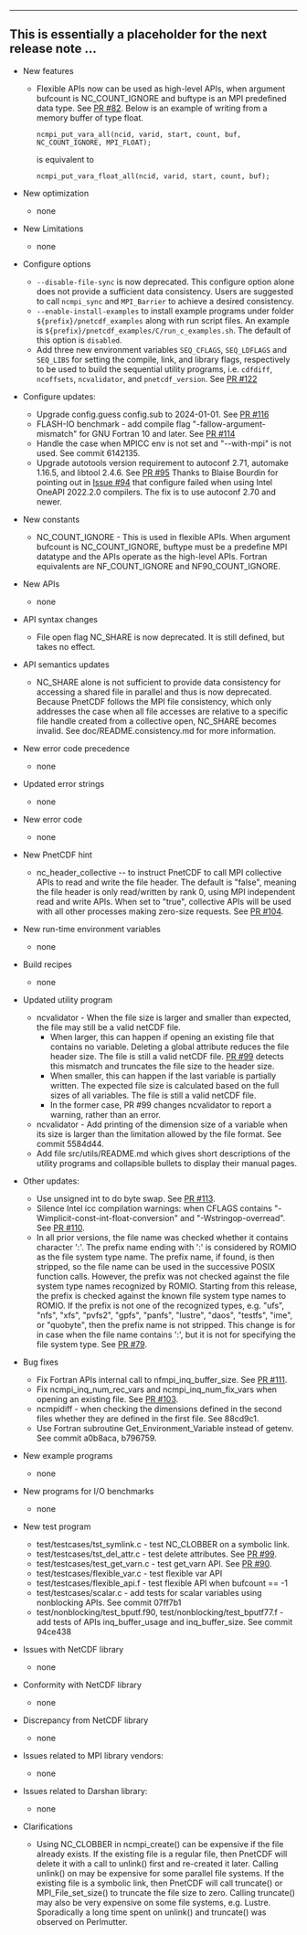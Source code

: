 ------------------------------------------------------------------------------
This is essentially a placeholder for the next release note ...
------------------------------------------------------------------------------

* New features
  + Flexible APIs now can be used as high-level APIs, when argument bufcount
    is NC_COUNT_IGNORE and buftype is an MPI predefined data type. See
    [PR #82](https://github.com/Parallel-NetCDF/PnetCDF/pull/82). Below is an
    example of writing from a memory buffer of type float.
    ```
    ncmpi_put_vara_all(ncid, varid, start, count, buf, NC_COUNT_IGNORE, MPI_FLOAT);
    ```
    is equivalent to
    ```
    ncmpi_put_vara_float_all(ncid, varid, start, count, buf);
    ```

* New optimization
  + none

* New Limitations
  + none

* Configure options
  + `--disable-file-sync` is now deprecated. This configure option alone does
    not provide a sufficient data consistency. Users are suggested to call
    `ncmpi_sync` and `MPI_Barrier` to achieve a desired consistency.
  + `--enable-install-examples` to install example programs under folder
    `${prefix}/pnetcdf_examples` along with run script files. An example is
    `${prefix}/pnetcdf_examples/C/run_c_examples.sh`. The default of this
    option is `disabled`.
  + Add three new environment variables `SEQ_CFLAGS`, `SEQ_LDFLAGS` and
    `SEQ_LIBS` for setting the compile, link, and library flags, respectively
    to be used to build the sequential utility programs, i.e. `cdfdiff`,
    `ncoffsets`, `ncvalidator`, and `pnetcdf_version`.
    See [PR #122](https://github.com/Parallel-NetCDF/PnetCDF/pull/122)

* Configure updates:
  + Upgrade config.guess config.sub to 2024-01-01.
    See [PR #116](https://github.com/Parallel-NetCDF/PnetCDF/pull/116)
  + FLASH-IO benchmark - add compile flag "-fallow-argument-mismatch" for GNU
    Fortran 10 and later.
    See [PR #114](https://github.com/Parallel-NetCDF/PnetCDF/pull/114)
  + Handle the case when MPICC env is not set and "--with-mpi" is not used.
    See commit 6142135.
  + Upgrade autotools version requirement to autoconf 2.71, automake 1.16.5, and
    libtool 2.4.6.
    See [PR #95](https://github.com/Parallel-NetCDF/PnetCDF/pull/95)
    Thanks to Blaise Bourdin for pointing out in
    [Issue #94](https://github.com/Parallel-NetCDF/PnetCDF/issues/94)
    that configure failed when using Intel OneAPI 2022.2.0 compilers. The fix
    is to use autoconf 2.70 and newer.

* New constants
  + NC_COUNT_IGNORE - This is used in flexible APIs. When argument bufcount is
    NC_COUNT_IGNORE, buftype must be a predefine MPI datatype and the APIs
    operate as the high-level APIs. Fortran equivalents are NF_COUNT_IGNORE and
    NF90_COUNT_IGNORE.

* New APIs
  + none

* API syntax changes
  + File open flag NC_SHARE is now deprecated. It is still defined, but takes
    no effect.

* API semantics updates
  + NC_SHARE alone is not sufficient to provide data consistency for accessing
    a shared file in parallel and thus is now deprecated.  Because PnetCDF
    follows the MPI file consistency, which only addresses the case when all
    file accesses are relative to a specific file handle created from a
    collective open, NC_SHARE becomes invalid. See doc/README.consistency.md
    for more information.

* New error code precedence
  + none

* Updated error strings
  + none

* New error code
  + none

* New PnetCDF hint
  + nc_header_collective -- to instruct PnetCDF to call MPI collective APIs to
    read and write the file header. The default is "false", meaning the file
    header is only read/written by rank 0, using MPI independent read and write
    APIs. When set to "true", collective APIs will be used with all other
    processes making zero-size requests. See
    [PR #104](https://github.com/Parallel-NetCDF/PnetCDF/pull/104).

* New run-time environment variables
  + none

* Build recipes
  + none

* Updated utility program
  + ncvalidator - When the file size is larger and smaller than expected, the
    file may still be a valid netCDF file.
    * When larger, this can happen if opening an existing file that contains no
      variable. Deleting a global attribute reduces the file header size. The
      file is still a valid netCDF file.
      [PR #99](https://github.com/Parallel-NetCDF/PnetCDF/pull/99) detects
      this mismatch and truncates the file size to the header size.
    * When smaller, this can happen if the last variable is partially written.
      The expected file size is calculated based on the full sizes of all
      variables. The file is still a valid netCDF file.
    * In the former case, PR #99 changes ncvalidator to report a warning,
      rather than an error.
  + ncvalidator - Add printing of the dimension size of a variable when its
    size is larger than the limitation allowed by the file format. See commit
    5584d44.
  + Add file src/utils/README.md which gives short descriptions of the utility
    programs and collapsible bullets to display their manual pages.

* Other updates:
  + Use unsigned int to do byte swap.
    See [PR #113](https://github.com/Parallel-NetCDF/PnetCDF/pull/113).
  + Silence Intel icc compilation warnings: when CFLAGS contains
    "-Wimplicit-const-int-float-conversion" and "-Wstringop-overread".
    See [PR #110](https://github.com/Parallel-NetCDF/PnetCDF/pull/110).
  + In all prior versions, the file name was checked whether it contains
    character ':'. The prefix name ending with ':' is considered by ROMIO as
    the file system type name. The prefix name, if found, is then stripped, so
    the file name can be used in the successive POSIX function calls. However,
    the prefix was not checked against the file system type names recognized
    by ROMIO. Starting from this release, the prefix is checked against the
    known file system type names to ROMIO. If the prefix is not one of the
    recognized types, e.g.  "ufs", "nfs", "xfs", "pvfs2", "gpfs", "panfs",
    "lustre", "daos", "testfs", "ime", or "quobyte", then the prefix name is
    not stripped. This change is for in case when the file name contains ':',
    but it is not for specifying the file system type.
    See [PR #79](https://github.com/Parallel-NetCDF/PnetCDF/pull/79).

* Bug fixes
  + Fix Fortran APIs internal call to nfmpi_inq_buffer_size.
    See [PR #111](https://github.com/Parallel-NetCDF/PnetCDF/pull/111).
  + Fix ncmpi_inq_num_rec_vars and ncmpi_inq_num_fix_vars when opening an
    existing file. See
    [PR #103](https://github.com/Parallel-NetCDF/PnetCDF/pull/103).
  + ncmpidiff -  when checking the dimensions defined in the second files
    whether they are defined in the first file. See 88cd9c1.
  + Use Fortran subroutine Get_Environment_Variable instead of getenv.
    See commit a0b8aca, b796759.

* New example programs
  + none

* New programs for I/O benchmarks
  + none

* New test program
  + test/testcases/tst_symlink.c - test NC_CLOBBER on a symbolic link.
  + test/testcases/tst_del_attr.c - test delete attributes. See
    [PR #99](https://github.com/Parallel-NetCDF/PnetCDF/pull/99).
  + test/testcases/test_get_varn.c - test get_varn API. See
    [PR #90](https://github.com/Parallel-NetCDF/PnetCDF/pull/90).
  + test/testcases/flexible_var.c - test flexible var API
  + test/testcases/flexible_api.f - test flexible API when bufcount == -1
  + test/testcases/scalar.c - add tests for scalar variables using nonblocking
    APIs. See commit 07ff7b1
  + test/nonblocking/test_bputf.f90, test/nonblocking/test_bputf77.f -
    add tests of APIs inq_buffer_usage and inq_buffer_size. See commit 94ce438

* Issues with NetCDF library
  + none

* Conformity with NetCDF library
  + none

* Discrepancy from NetCDF library
  + none

* Issues related to MPI library vendors:
  + none

* Issues related to Darshan library:
  + none

* Clarifications
  + Using NC_CLOBBER in ncmpi_create() can be expensive if the file already
    exists. If the existing file is a regular file, then PnetCDF will delete it
    with a call to unlink() first and re-created it later. Calling unlink() on
    may be expensive for some parallel file systems. If the existing file is a
    symbolic link, then PnetCDF will call truncate() or MPI_File_set_size() to
    truncate the file size to zero. Calling truncate() may also be very
    expensive on some file systems, e.g. Lustre. Sporadically a long time spent
    on unlink() and truncate() was observed on Perlmutter.

